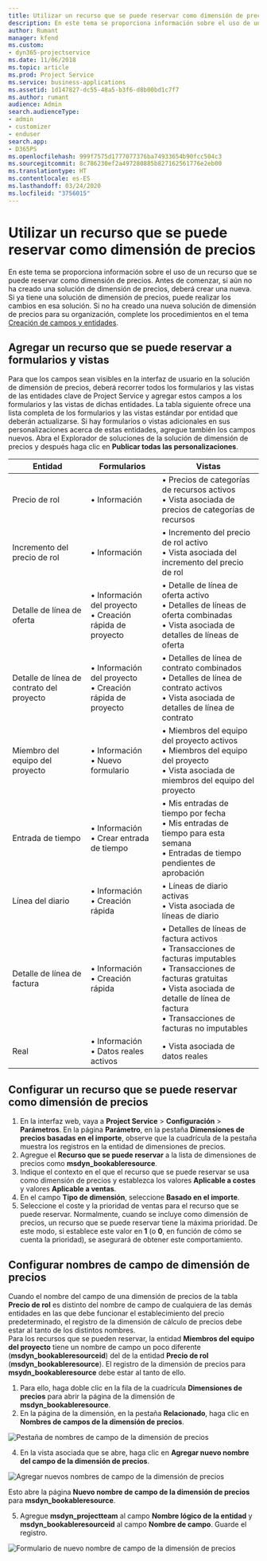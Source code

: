 ```yaml
---
title: Utilizar un recurso que se puede reservar como dimensión de precios
description: En este tema se proporciona información sobre el uso de un recurso que se puede reservar como dimensión de precios.
author: Rumant
manager: kfend
ms.custom:
- dyn365-projectservice
ms.date: 11/06/2018
ms.topic: article
ms.prod: Project Service
ms.service: business-applications
ms.assetid: 1d147827-dc55-48a5-b3f6-d8b00bd1c7f7
ms.author: rumant
audience: Admin
search.audienceType:
- admin
- customizer
- enduser
search.app:
- D365PS
ms.openlocfilehash: 999f7575d1777077376ba74933654b90fcc504c3
ms.sourcegitcommit: 8c786230ef2a497280885b827162561776e2eb00
ms.translationtype: HT
ms.contentlocale: es-ES
ms.lasthandoff: 03/24/2020
ms.locfileid: "3756015"
---
```

# <a name="use-bookable-resource-as-a-pricing-dimension"></a>Utilizar un recurso que se puede reservar como dimensión de precios
En este tema se proporciona información sobre el uso de un recurso que se puede reservar como dimensión de precios. Antes de comenzar, si aún no ha creado una solución de dimensión de precios, deberá crear una nueva. Si ya tiene una solución de dimensión de precios, puede realizar los cambios en esa solución. Si no ha creado una nueva solución de dimensión de precios para su organización, complete los procedimientos en el tema [Creación de campos y entidades](create-custom-fields-entities.md).

## <a name="add-bookable-resource-to-forms-and-views"></a>Agregar un recurso que se puede reservar a formularios y vistas
Para que los campos sean visibles en la interfaz de usuario en la solución de dimensión de precios, deberá recorrer todos los formularios y las vistas de las entidades clave de Project Service y agregar estos campos a los formularios y las vistas de dichas entidades.
La tabla siguiente ofrece una lista completa de los formularios y las vistas estándar por entidad que deberán actualizarse. Si hay formularios o vistas adicionales en sus personalizaciones acerca de estas entidades, agregue también los campos nuevos.
Abra el Explorador de soluciones de la solución de dimensión de precios y después haga clic en **Publicar todas las personalizaciones**.


|   Entidad        | Formularios   |Vistas        |
| ------------------------------|---------------------------------|----------------------------------|
|  Precio de rol|• Información |• Precios de categorías de recursos activos<br> • Vista asociada de precios de categorías de recursos|
|  Incremento del precio de rol|• Información|• Incremento del precio de rol activo<br>• Vista asociada del incremento del precio de rol|
|  Detalle de línea de oferta|• Información del proyecto<br>• Creación rápida de proyecto|• Detalle de línea de oferta activo<br>• Detalles de líneas de oferta combinadas<br>• Vista asociada de detalles de líneas de oferta|
|  Detalle de línea de contrato del proyecto|• Información del proyecto<br>• Creación rápida de proyecto|• Detalles de línea de contrato combinados<br>• Detalles de línea de contrato activos<br>• Vista asociada de detalles de línea de contrato|
|  Miembro del equipo del proyecto|• Información<br>• Nuevo formulario|• Miembros del equipo del proyecto activos<br>• Miembros del equipo del proyecto<br>• Vista asociada de miembros del equipo del proyecto|
|  Entrada de tiempo|• Información<br>• Crear entrada de tiempo|• Mis entradas de tiempo por fecha<br>• Mis entradas de tiempo para esta semana<br>• Entradas de tiempo pendientes de aprobación|
|  Línea del diario|• Información<br>• Creación rápida|• Líneas de diario activas<br>• Vista asociada de líneas de diario|
|  Detalle de línea de factura|• Información<br>• Creación rápida|• Detalles de líneas de factura activos<br>• Transacciones de facturas imputables<br>• Transacciones de facturas gratuitas<br>• Vista asociada de detalle de línea de factura<br>• Transacciones de facturas no imputables|
|  Real|• Información<br>• Datos reales activos|• Vista asociada de datos reales|

## <a name="set-up-bookable-resource-as-a-pricing-dimension"></a>Configurar un recurso que se puede reservar como dimensión de precios

1. En la interfaz web, vaya a **Project Service** > **Configuración** > **Parámetros**. En la página **Parámetro**, en la pestaña **Dimensiones de precios basadas en el importe**, observe que la cuadrícula de la pestaña muestra los registros en la entidad de dimensiones de precios. 
2. Agregue el **Recurso que se puede reservar** a la lista de dimensiones de precios como **msdyn_bookableresource**. 
3. Indique el contexto en el que el recurso que se puede reservar se usa como dimensión de precios y establezca los valores **Aplicable a costes** y valores **Aplicable a ventas**.
4. En el campo **Tipo de dimensión**, seleccione **Basado en el importe**. 
5. Seleccione el coste y la prioridad de ventas para el recurso que se puede reservar. Normalmente, cuando se incluye como dimensión de precios, un recurso que se puede reservar tiene la máxima prioridad. De este modo, si establece este valor en **1** (o **0**, en función de cómo se cuenta la prioridad), se asegurará de obtener este comportamiento.

## <a name="set-up-pricing-dimension-field-names"></a>Configurar nombres de campo de dimensión de precios

Cuando el nombre del campo de una dimensión de precios de la tabla **Precio de rol** es distinto del nombre de campo de cualquiera de las demás entidades en las que debe funcionar el establecimiento del precio predeterminado, el registro de la dimensión de cálculo de precios debe estar al tanto de los distintos nombres.    
Para los recursos que se pueden reservar, la entidad **Miembros del equipo del proyecto** tiene un nombre de campo un poco diferente (**msdyn_bookableresourceid**) del de la entidad **Precio de rol** (**msdyn_bookableresource**). El registro de la dimensión de precios para **msydn_bookableresource** debe estar al tanto de ello. 
1. Para ello, haga doble clic en la fila de la cuadrícula **Dimensiones de precios** para abrir la página de la dimensión de **msdyn_bookableresource**.
2. En la página de la dimensión, en la pestaña **Relacionado**, haga clic en **Nombres de campos de la dimensión de precios**.

 ![Pestaña de nombres de campo de la dimensión de precios](media/PD-fieldname.png)

4. En la vista asociada que se abre, haga clic en **Agregar nuevo nombre del campo de la dimensión de precios**.

 ![Agregar nuevos nombres de campo de la dimensión de precios](media/Add-NewPD-fieldname.png)


Esto abre la página **Nuevo nombre de campo de la dimensión de precios** para **msdyn_bookableresource**. 

5. Agregue **msdyn_projectteam** al campo **Nombre lógico de la entidad** y **msdyn_bookableresourceid** al campo **Nombre de campo**. Guarde el registro.

 ![Formulario de nuevo nombre de campo de la dimensión de precios](media/PD-fieldname-Added.png)
